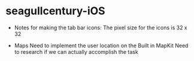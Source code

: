 seagullcentury-iOS
==================

- Notes for making the tab bar icons:
	The pixel size for the icons is 32 x 32

- Maps
	Need to implement the user location on the Built in MapKit
	Need to research if we can actually accomplish the task 

